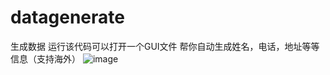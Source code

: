 # datagenerate
生成数据
运行该代码可以打开一个GUI文件
帮你自动生成姓名，电话，地址等等信息（支持海外）
![image](https://github.com/user-attachments/assets/fb043dd4-e070-4060-bca6-29f32cf3b30c)
